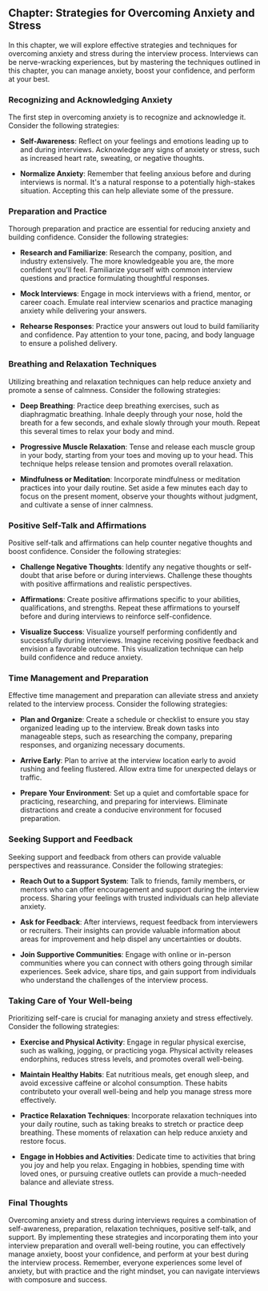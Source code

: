 Chapter: Strategies for Overcoming Anxiety and Stress
-----------------------------------------------------

In this chapter, we will explore effective strategies and techniques for overcoming anxiety and stress during the interview process. Interviews can be nerve-wracking experiences, but by mastering the techniques outlined in this chapter, you can manage anxiety, boost your confidence, and perform at your best.

### Recognizing and Acknowledging Anxiety

The first step in overcoming anxiety is to recognize and acknowledge it. Consider the following strategies:

* **Self-Awareness**: Reflect on your feelings and emotions leading up to and during interviews. Acknowledge any signs of anxiety or stress, such as increased heart rate, sweating, or negative thoughts.

* **Normalize Anxiety**: Remember that feeling anxious before and during interviews is normal. It's a natural response to a potentially high-stakes situation. Accepting this can help alleviate some of the pressure.

### Preparation and Practice

Thorough preparation and practice are essential for reducing anxiety and building confidence. Consider the following strategies:

* **Research and Familiarize**: Research the company, position, and industry extensively. The more knowledgeable you are, the more confident you'll feel. Familiarize yourself with common interview questions and practice formulating thoughtful responses.

* **Mock Interviews**: Engage in mock interviews with a friend, mentor, or career coach. Emulate real interview scenarios and practice managing anxiety while delivering your answers.

* **Rehearse Responses**: Practice your answers out loud to build familiarity and confidence. Pay attention to your tone, pacing, and body language to ensure a polished delivery.

### Breathing and Relaxation Techniques

Utilizing breathing and relaxation techniques can help reduce anxiety and promote a sense of calmness. Consider the following strategies:

* **Deep Breathing**: Practice deep breathing exercises, such as diaphragmatic breathing. Inhale deeply through your nose, hold the breath for a few seconds, and exhale slowly through your mouth. Repeat this several times to relax your body and mind.

* **Progressive Muscle Relaxation**: Tense and release each muscle group in your body, starting from your toes and moving up to your head. This technique helps release tension and promotes overall relaxation.

* **Mindfulness or Meditation**: Incorporate mindfulness or meditation practices into your daily routine. Set aside a few minutes each day to focus on the present moment, observe your thoughts without judgment, and cultivate a sense of inner calmness.

### Positive Self-Talk and Affirmations

Positive self-talk and affirmations can help counter negative thoughts and boost confidence. Consider the following strategies:

* **Challenge Negative Thoughts**: Identify any negative thoughts or self-doubt that arise before or during interviews. Challenge these thoughts with positive affirmations and realistic perspectives.

* **Affirmations**: Create positive affirmations specific to your abilities, qualifications, and strengths. Repeat these affirmations to yourself before and during interviews to reinforce self-confidence.

* **Visualize Success**: Visualize yourself performing confidently and successfully during interviews. Imagine receiving positive feedback and envision a favorable outcome. This visualization technique can help build confidence and reduce anxiety.

### Time Management and Preparation

Effective time management and preparation can alleviate stress and anxiety related to the interview process. Consider the following strategies:

* **Plan and Organize**: Create a schedule or checklist to ensure you stay organized leading up to the interview. Break down tasks into manageable steps, such as researching the company, preparing responses, and organizing necessary documents.

* **Arrive Early**: Plan to arrive at the interview location early to avoid rushing and feeling flustered. Allow extra time for unexpected delays or traffic.

* **Prepare Your Environment**: Set up a quiet and comfortable space for practicing, researching, and preparing for interviews. Eliminate distractions and create a conducive environment for focused preparation.

### Seeking Support and Feedback

Seeking support and feedback from others can provide valuable perspectives and reassurance. Consider the following strategies:

* **Reach Out to a Support System**: Talk to friends, family members, or mentors who can offer encouragement and support during the interview process. Sharing your feelings with trusted individuals can help alleviate anxiety.

* **Ask for Feedback**: After interviews, request feedback from interviewers or recruiters. Their insights can provide valuable information about areas for improvement and help dispel any uncertainties or doubts.

* **Join Supportive Communities**: Engage with online or in-person communities where you can connect with others going through similar experiences. Seek advice, share tips, and gain support from individuals who understand the challenges of the interview process.

### Taking Care of Your Well-being

Prioritizing self-care is crucial for managing anxiety and stress effectively. Consider the following strategies:

* **Exercise and Physical Activity**: Engage in regular physical exercise, such as walking, jogging, or practicing yoga. Physical activity releases endorphins, reduces stress levels, and promotes overall well-being.

* **Maintain Healthy Habits**: Eat nutritious meals, get enough sleep, and avoid excessive caffeine or alcohol consumption. These habits contributeto your overall well-being and help you manage stress more effectively.

* **Practice Relaxation Techniques**: Incorporate relaxation techniques into your daily routine, such as taking breaks to stretch or practice deep breathing. These moments of relaxation can help reduce anxiety and restore focus.

* **Engage in Hobbies and Activities**: Dedicate time to activities that bring you joy and help you relax. Engaging in hobbies, spending time with loved ones, or pursuing creative outlets can provide a much-needed balance and alleviate stress.

### Final Thoughts

Overcoming anxiety and stress during interviews requires a combination of self-awareness, preparation, relaxation techniques, positive self-talk, and support. By implementing these strategies and incorporating them into your interview preparation and overall well-being routine, you can effectively manage anxiety, boost your confidence, and perform at your best during the interview process. Remember, everyone experiences some level of anxiety, but with practice and the right mindset, you can navigate interviews with composure and success.

